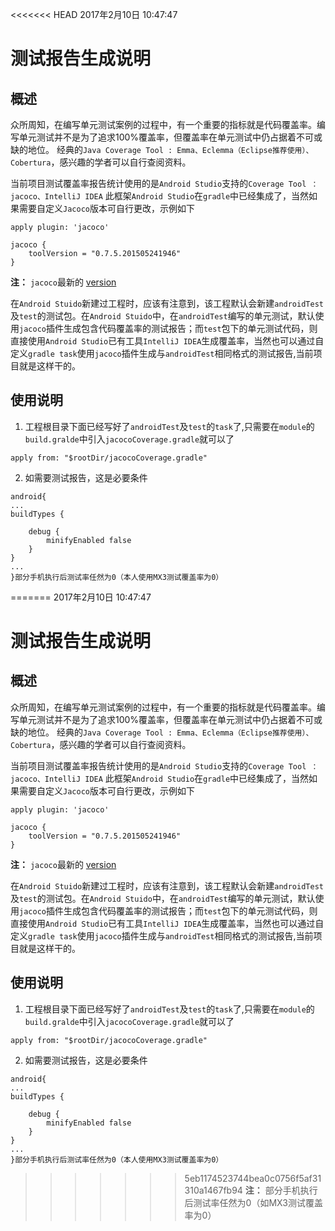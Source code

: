 <<<<<<< HEAD
2017年2月10日 10:47:47
# 测试报告生成说明

## 概述

众所周知，在编写单元测试案例的过程中，有一个重要的指标就是代码覆盖率。编写单元测试并不是为了追求100%覆盖率，但覆盖率在单元测试中仍占据着不可或缺的地位。
经典的`Java Coverage Tool : Emma、Eclemma（Eclipse推荐使用）、Cobertura`，感兴趣的学者可以自行查阅资料。

当前项目测试覆盖率报告统计使用的是`Android Studio`支持的`Coverage Tool ： jacoco、IntelliJ IDEA`
此框架`Android Studio`在`gradle`中已经集成了，当然如果需要自定义`Jacoco`版本可自行更改，示例如下
```grovy
apply plugin: 'jacoco'

jacoco {
    toolVersion = "0.7.5.201505241946"
}

```
**注：** `jacoco`最新的 [version](https://bintray.com/bintray/jcenter/org.jacoco:org.jacoco.core)

在`Android Stuido`新建过工程时，应该有注意到，该工程默认会新建`androidTest`及`test`的测试包。在`Android Stuido`中，在`androidTest`编写的单元测试，默认使用`jacoco`插件生成包含代码覆盖率的测试报告；而`test`包下的单元测试代码，则直接使用`Android Studio`已有工具`IntelliJ IDEA`生成覆盖率，当然也可以通过自定义`gradle task`使用`jacoco`插件生成与`androidTest`相同格式的测试报告,当前项目就是这样干的。

## 使用说明

1. 工程根目录下面已经写好了`androidTest`及`test`的`task`了,只需要在`module`的`build.gralde`中引入`jacocoCoverage.gradle`就可以了

```grovy
apply from: "$rootDir/jacocoCoverage.gradle"

```
2. 如需要测试报告，这是必要条件
```grovy
android{
...
buildTypes {

    debug {
        minifyEnabled false
    }
}
...
}部分手机执行后测试率任然为0（本人使用MX3测试覆盖率为0）
```
=======
2017年2月10日 10:47:47
# 测试报告生成说明

## 概述

众所周知，在编写单元测试案例的过程中，有一个重要的指标就是代码覆盖率。编写单元测试并不是为了追求100%覆盖率，但覆盖率在单元测试中仍占据着不可或缺的地位。
经典的`Java Coverage Tool : Emma、Eclemma（Eclipse推荐使用）、Cobertura`，感兴趣的学者可以自行查阅资料。

当前项目测试覆盖率报告统计使用的是`Android Studio`支持的`Coverage Tool ： jacoco、IntelliJ IDEA`
此框架`Android Studio`在`gradle`中已经集成了，当然如果需要自定义`Jacoco`版本可自行更改，示例如下
```grovy
apply plugin: 'jacoco'

jacoco {
    toolVersion = "0.7.5.201505241946"
}

```
**注：** `jacoco`最新的 [version](https://bintray.com/bintray/jcenter/org.jacoco:org.jacoco.core)

在`Android Stuido`新建过工程时，应该有注意到，该工程默认会新建`androidTest`及`test`的测试包。在`Android Stuido`中，在`androidTest`编写的单元测试，默认使用`jacoco`插件生成包含代码覆盖率的测试报告；而`test`包下的单元测试代码，则直接使用`Android Studio`已有工具`IntelliJ IDEA`生成覆盖率，当然也可以通过自定义`gradle task`使用`jacoco`插件生成与`androidTest`相同格式的测试报告,当前项目就是这样干的。

## 使用说明

1. 工程根目录下面已经写好了`androidTest`及`test`的`task`了,只需要在`module`的`build.gralde`中引入`jacocoCoverage.gradle`就可以了

```grovy
apply from: "$rootDir/jacocoCoverage.gradle"

```
2. 如需要测试报告，这是必要条件
```grovy
android{
...
buildTypes {

    debug {
        minifyEnabled false
    }
}
...
}部分手机执行后测试率任然为0（本人使用MX3测试覆盖率为0）
```
>>>>>>> 5eb1174523744bea0c0756f5af31310a1467fb94
**注：** 部分手机执行后测试率任然为0（如MX3测试覆盖率为0）